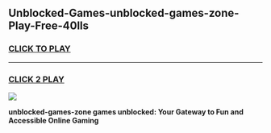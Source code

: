 
## Unblocked-Games-unblocked-games-zone-Play-Free-40lls
<h3>
<a href="https://premium76.site?title=unblocked-games-zone&ref=09A">CLICK TO PLAY</a></h3>
<hr>

<h3>
<a href="https://premium76.site?title=unblocked-games-zone&ref=09A">CLICK 2 PLAY</a>
  
</h3>

<a href="https://premium76.site?title=unblocked-games-zone&ref=09A"><img src="https://clearcache.store/games.png"></a>


**unblocked-games-zone games unblocked: Your Gateway to Fun and Accessible Online Gaming**
